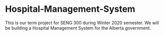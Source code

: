 # Hospital-Management-System
This is our term project for SENG 300 during Winter 2020 semester. We will be building a Hospital Management System for the Alberta government.
